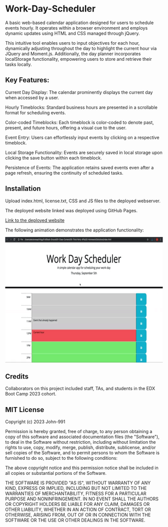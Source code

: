 # Work-Day-Scheduler

A basic web-based calendar application designed for users to schedule events hourly. It operates within a browser environment and employs dynamic updates using HTML and CSS managed through jQuery.

This intuitive tool enables users to input objectives for each hour, dynamically adjusting throughout the day to highlight the current hour via JQuery and Moment.js. Additionally, the day planner incorporates localStorage functionality, empowering users to store and retrieve their tasks locally.

## Key Features:

Current Day Display: The calendar prominently displays the current day when accessed by a user.

Hourly Timeblocks: Standard business hours are presented in a scrollable format for scheduling events.

Color-coded Timeblocks: Each timeblock is color-coded to denote past, present, and future hours, offering a visual cue to the user.

Event Entry: Users can effortlessly input events by clicking on a respective timeblock.

Local Storage Functionality: Events are securely saved in local storage upon clicking the save button within each timeblock.

Persistence of Events: The application retains saved events even after a page refresh, ensuring the continuity of scheduled tasks.

## Installation

Upload index.html, license.txt, CSS and JS files to the deployed webserver.

The deployed website linked was deployed using GitHub Pages. 

[Link to the deployed website](https://john-991.github.io/Work-Day-Scheduler/)

The following animation demonstrates the application functionality:

<img src="starter/05-third-party-apis-homework-demo.gif" width="650" height="400">

## Credits

Collaborators on this project included staff, TAs, and students in the EDX Boot Camp 2023 cohort. 

## MIT License

Copyright (c) 2023 John-991

Permission is hereby granted, free of charge, to any person obtaining a copy
of this software and associated documentation files (the "Software"), to deal
in the Software without restriction, including without limitation the rights
to use, copy, modify, merge, publish, distribute, sublicense, and/or sell
copies of the Software, and to permit persons to whom the Software is
furnished to do so, subject to the following conditions:

The above copyright notice and this permission notice shall be included in all
copies or substantial portions of the Software.

THE SOFTWARE IS PROVIDED "AS IS", WITHOUT WARRANTY OF ANY KIND, EXPRESS OR
IMPLIED, INCLUDING BUT NOT LIMITED TO THE WARRANTIES OF MERCHANTABILITY,
FITNESS FOR A PARTICULAR PURPOSE AND NONINFRINGEMENT. IN NO EVENT SHALL THE
AUTHORS OR COPYRIGHT HOLDERS BE LIABLE FOR ANY CLAIM, DAMAGES OR OTHER
LIABILITY, WHETHER IN AN ACTION OF CONTRACT, TORT OR OTHERWISE, ARISING FROM,
OUT OF OR IN CONNECTION WITH THE SOFTWARE OR THE USE OR OTHER DEALINGS IN THE
SOFTWARE.
